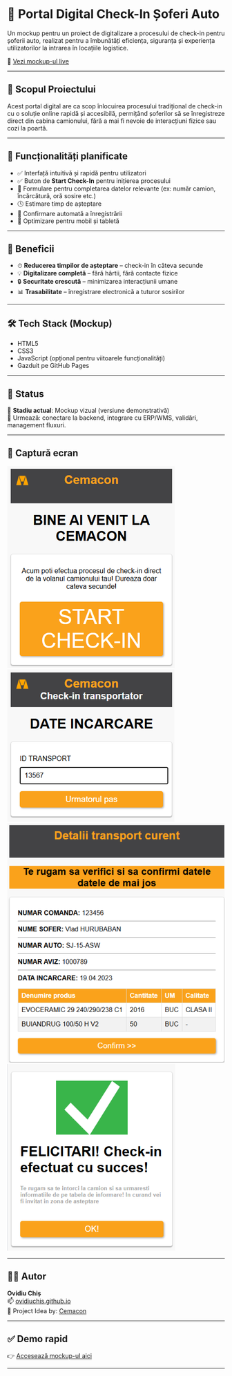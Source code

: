 # 🚛 Portal Digital Check-In Șoferi Auto

Un mockup pentru un proiect de digitalizare a procesului de check-in pentru șoferii auto, realizat pentru a îmbunătăți eficiența, siguranța și experiența utilizatorilor la intrarea în locațiile logistice.

🔗 [Vezi mockup-ul live](https://ovidiuchis.github.io/ceonmockup/)

---

## 📌 Scopul Proiectului

Acest portal digital are ca scop înlocuirea procesului tradițional de check-in cu o soluție online rapidă și accesibilă, permițând șoferilor să se înregistreze direct din cabina camionului, fără a mai fi nevoie de interacțiuni fizice sau cozi la poartă.

---

## 🧩 Funcționalități planificate

- ✅ Interfață intuitivă și rapidă pentru utilizatori
- ✅ Buton de **Start Check-In** pentru inițierea procesului
- 📄 Formulare pentru completarea datelor relevante (ex: număr camion, încărcătură, oră sosire etc.)
- 🕓 Estimare timp de așteptare
- 🧾 Confirmare automată a înregistrării
- 📱 Optimizare pentru mobil și tabletă

---

## 🎯 Beneficii

- ⏱ **Reducerea timpilor de așteptare** – check-in în câteva secunde
- 💡 **Digitalizare completă** – fără hârtii, fără contacte fizice
- 🔒 **Securitate crescută** – minimizarea interacțiunii umane
- 📊 **Trasabilitate** – înregistrare electronică a tuturor sosirilor

---

## 🛠 Tech Stack (Mockup)

- HTML5
- CSS3
- JavaScript (opțional pentru viitoarele funcționalități)
- Gazduit pe GitHub Pages

---

## 🧪 Status

🔧 **Stadiu actual**: Mockup vizual (versiune demonstrativă)  
📍 Urmează: conectare la backend, integrare cu ERP/WMS, validări, management fluxuri.

---

## 📸 Captură ecran

![screenshot](assets/start.png)
![screenshot](assets/transport.png)
![screenshot](assets/demo.png)
![screenshot](assets/final.png)

---

## 👨‍💼 Autor

**Ovidiu Chiș**  
📫 [ovidiuchis.github.io](https://ovidiuchis.github.io)  
💼 Project Idea by: [Cemacon](https://www.cemacon.ro/)

---

## ✅ Demo rapid

👉 [Accesează mockup-ul aici](https://ovidiuchis.github.io/ceonmockup/)

---
